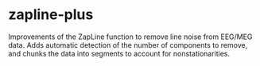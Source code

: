# zapline-plus
Improvements of the ZapLine function to remove line noise from EEG/MEG data. Adds automatic detection of the number of components to remove, and chunks the data into segments to account for nonstationarities.
